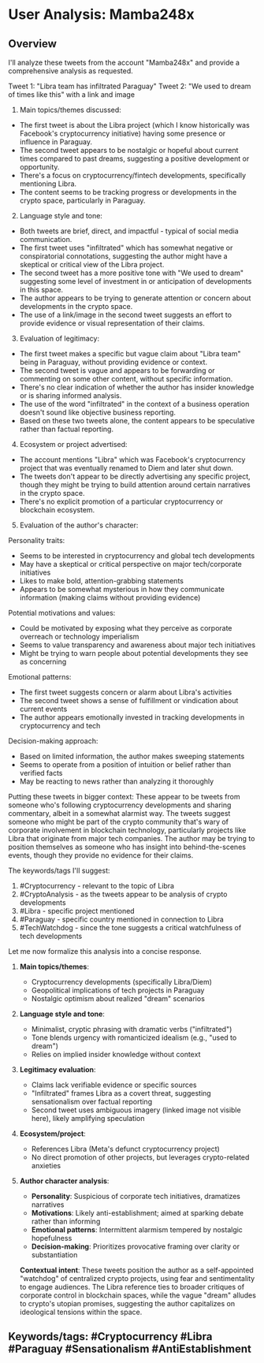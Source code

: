 # User Analysis: Mamba248x

## Overview

<think>
I'll analyze these tweets from the account "Mamba248x" and provide a comprehensive analysis as requested.

Tweet 1: "Libra team has infiltrated Paraguay"
Tweet 2: "We used to dream of times like this" with a link and image

1. Main topics/themes discussed:
- The first tweet is about the Libra project (which I know historically was Facebook's cryptocurrency initiative) having some presence or influence in Paraguay.
- The second tweet appears to be nostalgic or hopeful about current times compared to past dreams, suggesting a positive development or opportunity.
- There's a focus on cryptocurrency/fintech developments, specifically mentioning Libra.
- The content seems to be tracking progress or developments in the crypto space, particularly in Paraguay.

2. Language style and tone:
- Both tweets are brief, direct, and impactful - typical of social media communication.
- The first tweet uses "infiltrated" which has somewhat negative or conspiratorial connotations, suggesting the author might have a skeptical or critical view of the Libra project.
- The second tweet has a more positive tone with "We used to dream" suggesting some level of investment in or anticipation of developments in this space.
- The author appears to be trying to generate attention or concern about developments in the crypto space.
- The use of a link/image in the second tweet suggests an effort to provide evidence or visual representation of their claims.

3. Evaluation of legitimacy:
- The first tweet makes a specific but vague claim about "Libra team" being in Paraguay, without providing evidence or context.
- The second tweet is vague and appears to be forwarding or commenting on some other content, without specific information.
- There's no clear indication of whether the author has insider knowledge or is sharing informed analysis.
- The use of the word "infiltrated" in the context of a business operation doesn't sound like objective business reporting.
- Based on these two tweets alone, the content appears to be speculative rather than factual reporting.

4. Ecosystem or project advertised:
- The account mentions "Libra" which was Facebook's cryptocurrency project that was eventually renamed to Diem and later shut down.
- The tweets don't appear to be directly advertising any specific project, though they might be trying to build attention around certain narratives in the crypto space.
- There's no explicit promotion of a particular cryptocurrency or blockchain ecosystem.

5. Evaluation of the author's character:

Personality traits:
- Seems to be interested in cryptocurrency and global tech developments
- May have a skeptical or critical perspective on major tech/corporate initiatives
- Likes to make bold, attention-grabbing statements
- Appears to be somewhat mysterious in how they communicate information (making claims without providing evidence)

Potential motivations and values:
- Could be motivated by exposing what they perceive as corporate overreach or technology imperialism
- Seems to value transparency and awareness about major tech initiatives
- Might be trying to warn people about potential developments they see as concerning

Emotional patterns:
- The first tweet suggests concern or alarm about Libra's activities
- The second tweet shows a sense of fulfillment or vindication about current events
- The author appears emotionally invested in tracking developments in cryptocurrency and tech

Decision-making approach:
- Based on limited information, the author makes sweeping statements
- Seems to operate from a position of intuition or belief rather than verified facts
- May be reacting to news rather than analyzing it thoroughly

Putting these tweets in bigger context:
These appear to be tweets from someone who's following cryptocurrency developments and sharing commentary, albeit in a somewhat alarmist way. The tweets suggest someone who might be part of the crypto community that's wary of corporate involvement in blockchain technology, particularly projects like Libra that originate from major tech companies. The author may be trying to position themselves as someone who has insight into behind-the-scenes events, though they provide no evidence for their claims.

The keywords/tags I'll suggest:
1. #Cryptocurrency - relevant to the topic of Libra
2. #CryptoAnalysis - as the tweets appear to be analysis of crypto developments
3. #Libra - specific project mentioned
4. #Paraguay - specific country mentioned in connection to Libra
5. #TechWatchdog - since the tone suggests a critical watchfulness of tech developments

Let me now formalize this analysis into a concise response.
</think>

1. **Main topics/themes**:  
   - Cryptocurrency developments (specifically Libra/Diem)  
   - Geopolitical implications of tech projects in Paraguay  
   - Nostalgic optimism about realized "dream" scenarios  

2. **Language style and tone**:  
   - Minimalist, cryptic phrasing with dramatic verbs ("infiltrated")  
   - Tone blends urgency with romanticized idealism (e.g., "used to dream")  
   - Relies on implied insider knowledge without context  

3. **Legitimacy evaluation**:  
   - Claims lack verifiable evidence or specific sources  
   - "Infiltrated" frames Libra as a covert threat, suggesting sensationalism over factual reporting  
   - Second tweet uses ambiguous imagery (linked image not visible here), likely amplifying speculation  

4. **Ecosystem/project**:  
   - References Libra (Meta's defunct cryptocurrency project)  
   - No direct promotion of other projects, but leverages crypto-related anxieties  

5. **Author character analysis**:  
   - **Personality**: Suspicious of corporate tech initiatives, dramatizes narratives  
   - **Motivations**: Likely anti-establishment; aimed at sparking debate rather than informing  
   - **Emotional patterns**: Intermittent alarmism tempered by nostalgic hopefulness  
   - **Decision-making**: Prioritizes provocative framing over clarity or substantiation  

   **Contextual intent**: These tweets position the author as a self-appointed "watchdog" of centralized crypto projects, using fear and sentimentality to engage audiences. The Libra reference ties to broader critiques of corporate control in blockchain spaces, while the vague "dream" alludes to crypto's utopian promises, suggesting the author capitalizes on ideological tensions within the space.

**Keywords/tags**: #Cryptocurrency #Libra #Paraguay #Sensationalism #AntiEstablishment
---
